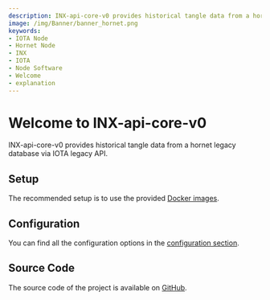```yaml
---
description: INX-api-core-v0 provides historical tangle data from a hornet legacy database via IOTA legacy API.
image: /img/Banner/banner_hornet.png
keywords:
- IOTA Node
- Hornet Node
- INX
- IOTA
- Node Software
- Welcome
- explanation
---
```


# Welcome to INX-api-core-v0

INX-api-core-v0 provides historical tangle data from a hornet legacy database via IOTA legacy API.

## Setup

The recommended setup is to use the provided [Docker images](https://hub.docker.com/r/iotaledger/inx-api-core-v0).

## Configuration

You can find all the configuration options in the [configuration section](configuration.md).

## Source Code

The source code of the project is available on [GitHub](https://github.com/iotaledger/inx-api-core-v0).